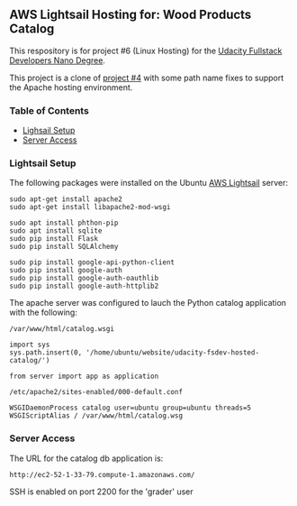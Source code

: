 ## AWS Lightsail Hosting for: Wood Products Catalog
This respository is for project #6 (Linux Hosting) 
for the [Udacity Fullstack Developers Nano Degree](https://www.udacity.com/course/full-stack-web-developer-nanodegree--nd004).

This project is a clone of [project #4](https://github.com/tsherburne/udacity-fsdev-catalog) with some path name fixes to support the Apache hosting environment.

### Table of Contents

* [Lighsail Setup](#lightsail-setup)
* [Server Access](#server-access)

### Lightsail Setup
The following packages were installed on the Ubuntu [AWS Lightsail](https://aws.amazon.com/lightsail/) server:
```
sudo apt-get install apache2
sudo apt-get install libapache2-mod-wsgi

sudo apt install phthon-pip
sudo apt install sqlite
sudo pip install Flask
sudo pip install SQLAlchemy

sudo pip install google-api-python-client
sudo pip install google-auth
sudo pip install google-auth-oauthlib 
sudo pip install google-auth-httplib2
```
The apache server was configured to lauch the Python catalog application with the following:
```
/var/www/html/catalog.wsgi
```
```
import sys
sys.path.insert(0, '/home/ubuntu/website/udacity-fsdev-hosted-catalog/')

from server import app as application
```
```
/etc/apache2/sites-enabled/000-default.conf
```
```
WSGIDaemonProcess catalog user=ubuntu group=ubuntu threads=5
WSGIScriptAlias / /var/www/html/catalog.wsg
```

### Server Access
The URL for the catalog db application is:
```
http://ec2-52-1-33-79.compute-1.amazonaws.com/
```
SSH is enabled on port 2200 for the 'grader' user


